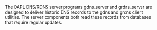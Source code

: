 The DAPL DNS/RDNS server programs gdns_server and grdns_server are designed to deliver historic DNS records
to the gdns and grdns client utllities. The server components both read these records from databases that
require regular updates.

